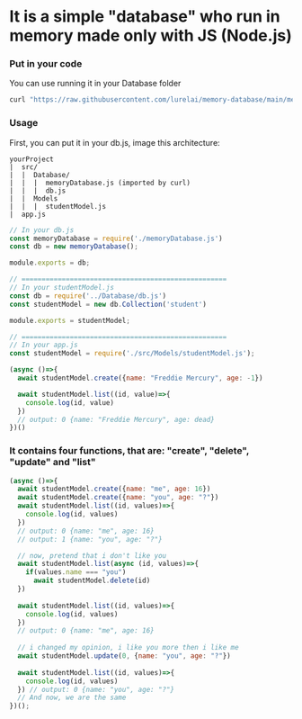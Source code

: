 # It is a simple "database" who run in memory made only with JS (Node.js)

### Put in your code
You can use running it in your Database folder
```zsh
curl "https://raw.githubusercontent.com/lurelai/memory-database/main/memoryDatabase.js" --output "memoryDatabase.js"
```

### Usage
First, you can put it in your db.js, image this architecture:
```
yourProject
|  src/
|  |  Database/
|  |  |  memoryDatabase.js (imported by curl)
|  |  |  db.js
|  |  Models
|  |  |  studentModel.js
|  app.js
```

```js
// In your db.js
const memoryDatabase = require('./memoryDatabase.js')
const db = new memoryDatabase();

module.exports = db;

// ===================================================
// In your studentModel.js
const db = require('../Database/db.js')
const studentModel = new db.Collection('student')

module.exports = studentModel;

// ===================================================
// In your app.js
const studentModel = require('./src/Models/studentModel.js');

(async ()=>{
  await studentModel.create({name: "Freddie Mercury", age: -1})

  await studentModel.list((id, value)=>{
    console.log(id, value)
  })
  // output: 0 {name: "Freddie Mercury", age: dead}
})()
```

### It contains four functions, that are: "create", "delete", "update" and "list"
```js
(async ()=>{
  await studentModel.create({name: "me", age: 16})
  await studentModel.create({name: "you", age: "?"})
  await studentModel.list((id, values)=>{
    console.log(id, values)
  })
  // output: 0 {name: "me", age: 16}
  // output: 1 {name: "you", age: "?"}

  // now, pretend that i don't like you
  await studentModel.list(async (id, values)=>{
    if(values.name === "you")
      await studentModel.delete(id)
  })
  
  await studentModel.list((id, values)=>{
    console.log(id, values)
  })
  // output: 0 {name: "me", age: 16}
  
  // i changed my opinion, i like you more then i like me
  await studentModel.update(0, {name: "you", age: "?"})
  
  await studentModel.list((id, values)=>{
    console.log(id, values)  
  }) // output: 0 {name: "you", age: "?"}
  // And now, we are the same
})();
```
